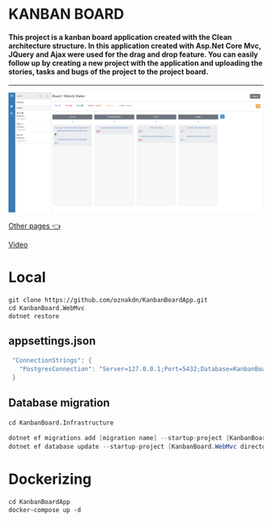 # KANBAN BOARD

#### This project is a kanban board application created with the Clean architecture structure. In this application created with Asp.Net Core Mvc, JQuery and Ajax were used for the drag and drop feature. You can easily follow up by creating a new project with the application and uploading the stories, tasks and bugs of the project to the project board. ####
<hr>

<img src="https://github.com/oznakdn/KanbanBoardApp/blob/master/docs/Board.png"/>

<a href="https://github.com/oznakdn/KanbanBoardApp/tree/master/docs">Other pages :point_left:</a>

<a href="https://github.com/oznakdn/KanbanBoardApp/blob/master/docs/screen_video.mp4">Video</a>


# Local
```
git clone https://github.com/oznakdn/KanbanBoardApp.git
cd KanbanBoard.WebMvc
dotnet restore
```

## appsettings.json 
```csharp
 "ConnectionStrings": {
   "PostgresConnection": "Server=127.0.0.1;Port=5432;Database=KanbanBoardDB;User Id=[your username];Password=[your password];"
 }
```

## Database migration
```
cd KanbanBoard.Infrastructure
```

```csharp
dotnet ef migrations add [migration name] --startup-project [KanbanBoard.WebMvc directory path]
dotnet ef database update --startup-project [KanbanBoard.WebMvc directory path]
```


# Dockerizing

```
cd KanbanBoardApp
docker-compose up -d
```
